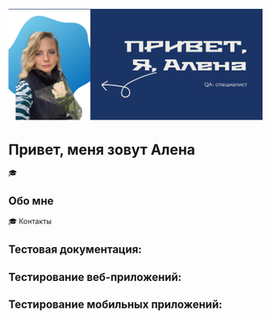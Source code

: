 ![header](https://github.com/AlenaKanchurova/AlenaKanchurova/blob/main/assets/%D0%94%D0%B8%D0%B7%D0%B0%D0%B9%D0%BD%20%D0%B1%D0%B5%D0%B7%20%D0%BD%D0%B0%D0%B7%D0%B2%D0%B0%D0%BD%D0%B8%D1%8F%20(2)%20(1).png)

# Привет, меня зовут Алена

 :mortar_board:
 ## Обо мне

 :mortar_board:
 Контакты

 ## Тестовая документация:

 ## Тестирование веб-приложений: 

 ## Тестирование мобильных приложений:


